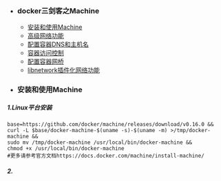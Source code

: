 + ### docker三剑客之Machine
    + [安装和使用Machine](#安装和使用Machine)
    + [高级网络功能](#高级网络功能)
    + [配置容器DNS和主机名](#配置容器DNS和主机名)
    + [容器访问控制](#容器访问控制)
	+ [配置容器网桥](#配置容器网桥)
	+ [libnetwork插件化网络功能](#libnetwork插件化网络功能)
+ ### 安装和使用Machine
##### 1.Linux平台安装
```
base=https://github.com/docker/machine/releases/download/v0.16.0 &&
curl -L $base/docker-machine-$(uname -s)-$(uname -m) >/tmp/docker-machine &&
sudo mv /tmp/docker-machine /usr/local/bin/docker-machine &&
chmod +x /usr/local/bin/docker-machine
#更多请参考官方文档https://docs.docker.com/machine/install-machine/
```
##### 2.
